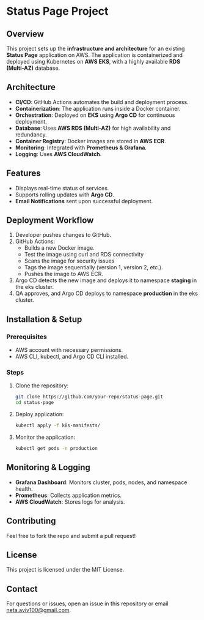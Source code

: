 # Status Page Project

## Overview
This project sets up the **infrastructure and architecture** for an existing **Status Page** application on AWS. The application is containerized and deployed using Kubernetes on **AWS EKS**, with a highly available **RDS (Multi-AZ)** database.

## Architecture
- **CI/CD**: GitHub Actions automates the build and deployment process.
- **Containerization**: The application runs inside a Docker container.
- **Orchestration**: Deployed on **EKS** using **Argo CD** for continuous deployment.
- **Database**: Uses **AWS RDS (Multi-AZ)** for high availability and redundancy.
- **Container Registry**: Docker images are stored in **AWS ECR**.
- **Monitoring**: Integrated with **Prometheus & Grafana**.
- **Logging**: Uses **AWS CloudWatch**.

## Features
- Displays real-time status of services.
- Supports rolling updates with **Argo CD**.
- **Email Notifications** sent upon successful deployment.

## Deployment Workflow
1. Developer pushes changes to GitHub.
2. GitHub Actions:
   - Builds a new Docker image.
   - Test the image using curl and RDS connectivity
   - Scans the image for security issues 
   - Tags the image sequentially (version 1, version 2, etc.).
   - Pushes the image to AWS ECR.
3. Argo CD detects the new image and deploys it to namespace **staging** in the eks cluster.
4. QA approves, and Argo CD deploys to namespace **production** in the eks cluster.

## Installation & Setup
### Prerequisites
- AWS account with necessary permissions.
- AWS CLI, kubectl, and Argo CD CLI installed.

### Steps
1. Clone the repository:
   ```sh
   git clone https://github.com/your-repo/status-page.git
   cd status-page
   ```
2. Deploy application:
   ```sh
   kubectl apply -f k8s-manifests/
   ```
3. Monitor the application:
   ```sh
   kubectl get pods -n production
   ```

## Monitoring & Logging
- **Grafana Dashboard**: Monitors cluster, pods, nodes, and namespace health.
- **Prometheus**: Collects application metrics.
- **AWS CloudWatch**: Stores logs for analysis.

## Contributing
Feel free to fork the repo and submit a pull request!

## License
This project is licensed under the MIT License.

## Contact
For questions or issues, open an issue in this repository or email [neta.aviv100@gmail.com](mailto:neta.aviv100@gmail.com).

